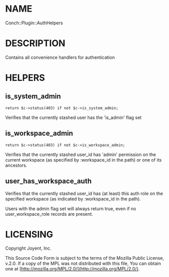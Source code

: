 # NAME

Conch::Plugin::AuthHelpers

# DESCRIPTION

Contains all convenience handlers for authentication

# HELPERS

## is\_system\_admin

```
return $c->status(403) if not $c->is_system_admin;
```

Verifies that the currently stashed user has the 'is\_admin' flag set

## is\_workspace\_admin

```
return $c->status(403) if not $c->is_workspace_admin;
```

Verifies that the currently stashed user\_id has 'admin' permission on the current workspace (as
specified by :workspace\_id in the path) or one of its ancestors.

## user\_has\_workspace\_auth

Verifies that the currently stashed user\_id has (at least) this auth role on the specified
workspace (as indicated by :workspace\_id in the path).

Users with the admin flag set will always return true, even if no user\_workspace\_role records
are present.

# LICENSING

Copyright Joyent, Inc.

This Source Code Form is subject to the terms of the Mozilla Public License,
v.2.0. If a copy of the MPL was not distributed with this file, You can obtain
one at [http://mozilla.org/MPL/2.0/](http://mozilla.org/MPL/2.0/).
